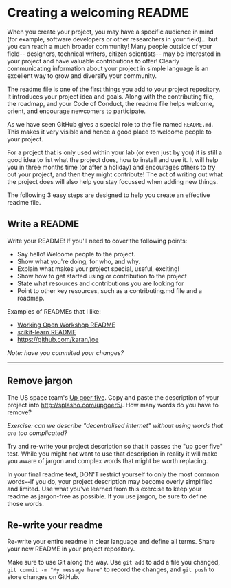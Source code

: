 # Creating a welcoming README

When you create your project, you may have a specific audience in mind (for
example, software developers or other researchers in your field)... but you can
reach a much broader community! Many people outside of your field-- designers,
technical writers, citizen scientists-- may be interested in your project and
have valuable contributions to offer! Clearly communicating information about
your project in simple language is an excellent way to grow and diversify your
community.

The readme file is one of the first things you add to your project repository.
It introduces your project idea and goals. Along with the contributing file,
the roadmap, and your Code of Conduct, the readme file helps welcome, orient,
and encourage newcomers to participate.

As we have seen GitHub gives a special role to the file named `README.md`. This
makes it very visible and hence a good place to welcome people to your project.

For a project that is only used within your lab (or even just by you) it is
still a good idea to list what the project does, how to install and use it. It
will help you in three months time (or after a holiday) and encourages others
to try out your project, and then they might contribute! The act of writing out
what the project does will also help you stay focussed when adding new things.

The following 3 easy steps are designed to help you create an effective readme file.

## Write a README

Write your README! If you'll need to cover the following points:

* Say hello! Welcome people to the project.
* Show what you're doing, for who, and why.
* Explain what makes your project special, useful, exciting!
* Show how to get started using or contribution to the project
* State what resources and contributions you are looking for
* Point to other key resources, such as a contributing.md file and a roadmap.

Examples of READMEs that I like:
* [Working Open Workshop README](https://github.com/mozillascience/WOW-2017/blob/master/README.md)
* [scikit-learn README](https://github.com/scikit-learn/scikit-learn)
* https://github.com/karan/joe

_Note: have you commited your changes?_

---

## Remove jargon

The US space team's [Up goer five](https://xkcd.com/1133/). Copy and paste
the description of your project into http://splasho.com/upgoer5/. How many
words do you have to remove?

_Exercise: can we describe "decentralised internet" without using words that
are too complicated?_

Try and re-write your project description so that it passes the "up goer five"
test. While you might not want to use that description in reality it will make
you aware of jargon and complex words that might be worth replacing.

In your final readme text, DON'T restrict yourself to only the most common
words--if you do, your project description may become overly simplified and
limited. Use what you've learned from this exercise to keep your readme as
jargon-free as possible. If you use jargon, be sure to define those words.


## Re-write your readme

Re-write your entire readme in clear language and define all terms. Share
your new README in your project repository.

Make sure to use Git along the way. Use `git add` to add a file you changed,
`git commit -m "My message here"` to record the changes, and `git push` to
store changes on GitHub.
